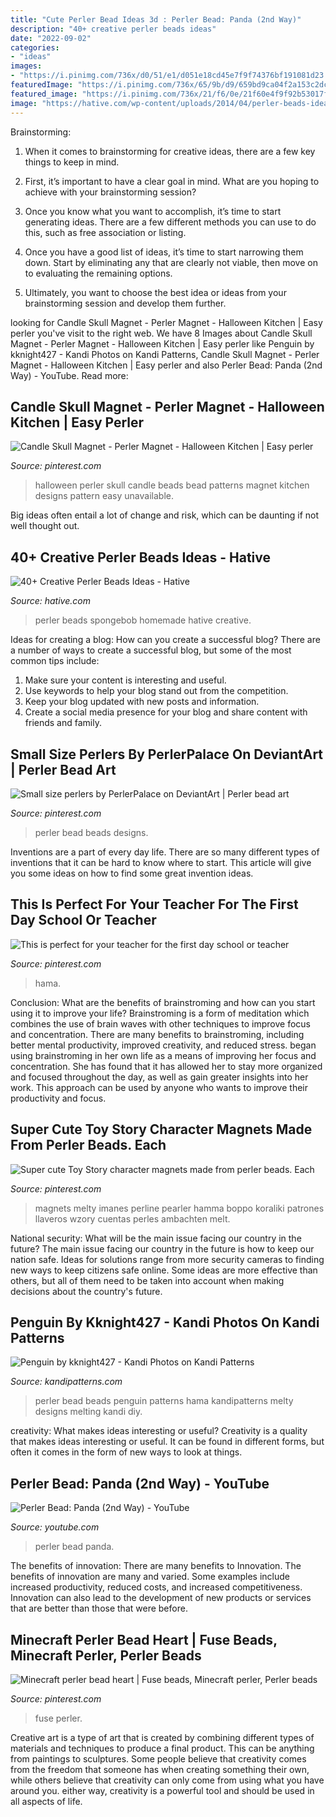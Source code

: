```yaml
---
title: "Cute Perler Bead Ideas 3d : Perler Bead: Panda (2nd Way)"
description: "40+ creative perler beads ideas"
date: "2022-09-02"
categories:
- "ideas"
images:
- "https://i.pinimg.com/736x/d0/51/e1/d051e18cd45e7f9f74376bf191081d23.jpg"
featuredImage: "https://i.pinimg.com/736x/65/9b/d9/659bd9ca04f2a153c2dcc4d2e30a657d--perler-bead-art.jpg"
featured_image: "https://i.pinimg.com/736x/21/f6/0e/21f60e4f9f92b53017fd3aed4cf97514.jpg"
image: "https://hative.com/wp-content/uploads/2014/04/perler-beads-ideas/26-homemade-spongebob.jpg"
---
```



Brainstorming:
1. When it comes to brainstorming for creative ideas, there are a few key things to keep in mind.
2. First, it’s important to have a clear goal in mind. What are you hoping to achieve with your brainstorming session?

3. Once you know what you want to accomplish, it’s time to start generating ideas. There are a few different methods you can use to do this, such as free association or listing.

4. Once you have a good list of ideas, it’s time to start narrowing them down. Start by eliminating any that are clearly not viable, then move on to evaluating the remaining options.

5. Ultimately, you want to choose the best idea or ideas from your brainstorming session and develop them further.

	

		
looking for Candle Skull Magnet - Perler Magnet - Halloween Kitchen | Easy perler you've visit to the right web. We have 8 Images about Candle Skull Magnet - Perler Magnet - Halloween Kitchen | Easy perler like Penguin by kknight427 - Kandi Photos on Kandi Patterns, Candle Skull Magnet - Perler Magnet - Halloween Kitchen | Easy perler and also Perler Bead: Panda (2nd Way) - YouTube. Read more:
		
    
## Candle Skull Magnet - Perler Magnet - Halloween Kitchen | Easy Perler

<img loading=lazy src="https://i.pinimg.com/736x/d0/51/e1/d051e18cd45e7f9f74376bf191081d23.jpg" onerror="this.onerror=null;this.src='https://tse2.mm.bing.net/th?id=OIP.NywLDWQUEf6FezYx784IUAHaJ3&amp;pid=15.1';" alt="Candle Skull Magnet - Perler Magnet - Halloween Kitchen | Easy perler">

_Source: pinterest.com_

>halloween perler skull candle beads bead patterns magnet kitchen designs pattern easy unavailable. 

	

Big ideas often entail a lot of change and risk, which can be daunting if not well thought out.

    
## 40+ Creative Perler Beads Ideas - Hative

<img loading=lazy src="https://hative.com/wp-content/uploads/2014/04/perler-beads-ideas/26-homemade-spongebob.jpg" onerror="this.onerror=null;this.src='https://tse1.mm.bing.net/th?id=OIP.97VK1uwdTlMld_b26Hz_GgHaFj&amp;pid=15.1';" alt="40+ Creative Perler Beads Ideas - Hative">

_Source: hative.com_

>perler beads spongebob homemade hative creative. 

	

Ideas for creating a blog: How can you create a successful blog?
There are a number of ways to create a successful blog, but some of the most common tips include: 
1. Make sure your content is interesting and useful.
2. Use keywords to help your blog stand out from the competition.
3. Keep your blog updated with new posts and information.
4. Create a social media presence for your blog and share content with friends and family.

    
## Small Size Perlers By PerlerPalace On DeviantArt | Perler Bead Art

<img loading=lazy src="https://i.pinimg.com/736x/65/9b/d9/659bd9ca04f2a153c2dcc4d2e30a657d--perler-bead-art.jpg" onerror="this.onerror=null;this.src='https://tse1.mm.bing.net/th?id=OIP.4oIswZocx4CwzozEeEfOjgHaJ3&amp;pid=15.1';" alt="Small size perlers by PerlerPalace on DeviantArt | Perler bead art">

_Source: pinterest.com_

>perler bead beads designs. 

	

Inventions are a part of every day life. There are so many different types of inventions that it can be hard to know where to start. This article will give you some ideas on how to find some great invention ideas.

    
## This Is Perfect For Your Teacher For The First Day School Or Teacher

<img loading=lazy src="https://i.pinimg.com/736x/0a/69/c4/0a69c4ec6e7ececc7a20ac15e2b161fc.jpg" onerror="this.onerror=null;this.src='https://tse3.mm.bing.net/th?id=OIP.Q44bFB1cinD8ja-grulr-QHaHa&amp;pid=15.1';" alt="This is perfect for your teacher for the first day school or teacher">

_Source: pinterest.com_

>hama. 

	

Conclusion: What are the benefits of brainstroming and how can you start using it to improve your life?
Brainstroming is a form of meditation which combines the use of brain waves with other techniques to improve focus and concentration. There are many benefits to brainstroming, including better mental productivity, improved creativity, and reduced stress. began using brainstroming in her own life as a means of improving her focus and concentration. She has found that it has allowed her to stay more organized and focused throughout the day, as well as gain greater insights into her work. This approach can be used by anyone who wants to improve their productivity and focus.

    
## Super Cute Toy Story Character Magnets Made From Perler Beads. Each

<img loading=lazy src="https://i.pinimg.com/736x/21/f6/0e/21f60e4f9f92b53017fd3aed4cf97514.jpg" onerror="this.onerror=null;this.src='https://tse4.mm.bing.net/th?id=OIP.tCmLr1ZMKVY0w3LNcdMKvwHaLE&amp;pid=15.1';" alt="Super cute Toy Story character magnets made from perler beads. Each">

_Source: pinterest.com_

>magnets melty imanes perline pearler hamma boppo koraliki patrones llaveros wzory cuentas perles ambachten melt. 

	

National security: What will be the main issue facing our country in the future?
The main issue facing our country in the future is how to keep our nation safe. Ideas for solutions range from more security cameras to finding new ways to keep citizens safe online. Some ideas are more effective than others, but all of them need to be taken into account when making decisions about the country's future.

    
## Penguin By Kknight427 - Kandi Photos On Kandi Patterns

<img loading=lazy src="https://photos.kandipatterns.com/619293e1-f40e-4c9d-9099-3caf113c4ebd/20150923_093501.resize_700x.jpg" onerror="this.onerror=null;this.src='https://tse2.mm.bing.net/th?id=OIP.BktyI4cWtY2_W0aO7uCNfAHaNK&amp;pid=15.1';" alt="Penguin by kknight427 - Kandi Photos on Kandi Patterns">

_Source: kandipatterns.com_

>perler bead beads penguin patterns hama kandipatterns melty designs melting kandi diy. 

	

creativity: What makes ideas interesting or useful?
Creativity is a quality that makes ideas interesting or useful. It can be found in different forms, but often it comes in the form of new ways to look at things.

    
## Perler Bead: Panda (2nd Way) - YouTube

<img loading=lazy src="http://i.ytimg.com/vi/oHHzZDn9bP0/hqdefault.jpg" onerror="this.onerror=null;this.src='https://tse2.mm.bing.net/th?id=OIP._AMhDUe3Y892lPb9vW5L9QHaFj&amp;pid=15.1';" alt="Perler Bead: Panda (2nd Way) - YouTube">

_Source: youtube.com_

>perler bead panda. 

	

The benefits of innovation: There are many benefits to Innovation.
The benefits of innovation are many and varied. Some examples include increased productivity, reduced costs, and increased competitiveness. Innovation can also lead to the development of new products or services that are better than those that were before.

    
## Minecraft Perler Bead Heart | Fuse Beads, Minecraft Perler, Perler Beads

<img loading=lazy src="https://i.pinimg.com/736x/5d/3a/56/5d3a56f3fae29c6a46ab0b29f9c38a1a--perler-beads-minecraft.jpg" onerror="this.onerror=null;this.src='https://tse1.mm.bing.net/th?id=OIP.OR2Arfow_ldek3VvoX2bnAHaJ3&amp;pid=15.1';" alt="Minecraft perler bead heart | Fuse beads, Minecraft perler, Perler beads">

_Source: pinterest.com_

>fuse perler. 

	

Creative art is a type of art that is created by combining different types of materials and techniques to produce a final product. This can be anything from paintings to sculptures. Some people believe that creativity comes from the freedom that someone has when creating something their own, while others believe that creativity can only come from using what you have around you. either way, creativity is a powerful tool and should be used in all aspects of life.

